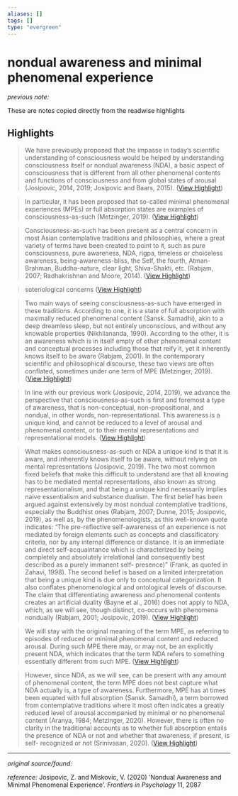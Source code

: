 ```yaml
---
aliases: []
tags: []
type: "evergreen"
---
```


# nondual awareness and minimal phenomenal experience

_previous note:_ 

These are notes copied directly from the readwise highlights

## Highlights

> We have previously proposed that the impasse in today’s scientific understanding of consciousness would be helped by understanding consciousness itself or nondual awareness (NDA), a basic aspect of consciousness that is different from all other phenomenal contents and functions of consciousness and from global states of arousal (Josipovic, 2014, 2019; Josipovic and Baars, 2015). ([View Highlight](https://read.readwise.io/read/01gv36nk5z13cwnf4p13y2vgsq))


> In particular, it has been proposed that so-called minimal phenomenal experiences (MPEs) or full absorption
>  states are examples of consciousness-as-such (Metzinger, 2019). ([View Highlight](https://read.readwise.io/read/01gv36p76hva0pd4b2xv05evnm))


> Consciousness-as-such has been present as a central concern in most Asian contemplative traditions and philosophies, where a great variety of terms have been created to point to it, such as pure consciousness, pure awareness, NDA, rigpa, timeless or choiceless awareness, being-awareness-bliss, the Self, the fourth, Atman-Brahman, Buddha-nature, clear light, Shiva-Shakti, etc. (Rabjam, 2007; Radhakrishnan and Moore, 2014). ([View Highlight](https://read.readwise.io/read/01gv36wd135kfjvqp9k9kzgdjm))


> soteriological concerns ([View Highlight](https://read.readwise.io/read/01gv36wprhpbxstfx82g0je1p9))


> Two main ways of seeing consciousness-as-such have emerged in these traditions. According to one, it is a state of full absorption with maximally reduced phenomenal content (Sansk. Samadhi), akin to a deep dreamless sleep, but not entirely unconscious, and without any knowable properties (Nikhilananda, 1990). According to the other, it is an awareness which is in itself empty of other phenomenal content and conceptual processes including those that reify it, yet it inherently knows itself to be aware (Rabjam, 2001). In the contemporary scientific and philosophical discourse, these two views are often conflated, sometimes under one term of MPE (Metzinger, 2019). ([View Highlight](https://read.readwise.io/read/01gv370pxq515gggc9sk5btvn2))


> In line with our previous work (Josipovic, 2014, 2019), we advance the perspective that consciousness-as-such is first and foremost a type of awareness, that is non-conceptual, non-propositional, and nondual, in other words, non-representational. This awareness is a unique kind, and cannot be reduced to a level of arousal and phenomenal content, or to their mental representations and representational models. ([View Highlight](https://read.readwise.io/read/01gv3734c96xx778rk8br7wmte))


> What makes consciousness-as-such or NDA a unique kind
>  is that it is aware, and inherently knows itself to be aware,
>  without relying on mental representations (Josipovic, 2019).
>  The two most common fixed beliefs that make this difficult
>  to understand are that all knowing has to be mediated mental
>  representations, also known as strong representationalism, and
>  that being a unique kind necessarily implies naive essentialism
>  and substance dualism. The first belief has been argued against
>  extensively by most nondual contemplative traditions, especially
>  the Buddhist ones
>  (Rabjam, 2007; Dunne, 2015; Josipovic,
>  2019), as well as, by the phenomenologists, as this well-known
>  quote indicates: “The pre-reflective self-awareness of an experience
>  is not mediated by foreign elements such as concepts and
>  classificatory criteria, nor by any internal difference or distance.
>  It is an immediate and direct self-acquaintance which is
>  characterized by being completely and absolutely irrelational
>  (and consequently best described as a purely immanent self-
>  presence)” (Frank, as quoted in Zahavi, 1998). The second
>  belief is based on a limited interpretation that being a unique
>  kind is due only to conceptual categorization. It also conflates
>  phenomenological and ontological levels of discourse. The claim
>  that differentiating awareness and phenomenal contents creates
>  an artificial duality (Bayne et al., 2016) does not apply to
>  NDA, which, as we will see, though distinct, co-occurs with
>  phenomena nondually (Rabjam, 2001; Josipovic, 2019). ([View Highlight](https://read.readwise.io/read/01gv39g1va950jp69yfg2taz6z))


> We will stay with the original
>  meaning of the term MPE, as referring to episodes of reduced
>  or minimal phenomenal content and reduced arousal. During
>  such MPE there may, or may not, be an explicitly present
>  NDA, which indicates that the term NDA refers to something
>  essentially different from such MPE. ([View Highlight](https://read.readwise.io/read/01gv3746ee95h9952pwbvsamf6))


> However,
>  since NDA, as we will see, can be present with any amount
>  of phenomenal content, the term MPE does not best capture
>  what NDA actually is, a type of awareness. Furthermore, MPE
>  has at times been equated with full absorption (Sansk. Samadhi),
>  a term borrowed from contemplative traditions where it most
>  often indicates a greatly reduced level of arousal accompanied
>  by minimal or no phenomenal content (Aranya, 1984; Metzinger,
>  2020). However, there is often no clarity in the traditional
>  accounts as to whether full absorption entails the presence of
>  NDA or not and whether that awareness, if present, is self-
>  recognized or not (Srinivasan, 2020). ([View Highlight](https://read.readwise.io/read/01gv376w6njz7qdkkew4gh88aw))

---

_original source/found:_ 

_reference:_ Josipovic, Z. and Miskovic, V. (2020) ‘Nondual Awareness and Minimal Phenomenal Experience’. _Frontiers in Psychology_ 11, 2087



